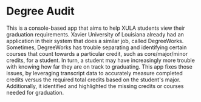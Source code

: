 # Degree Audit
This is a console-based app that aims to help XULA students view their graduation requirements. Xavier University of Louisiana already had an application in their system that does a similar job, called DegreeWorks. Sometimes, DegreeWorks has trouble separating and identifying certain courses that count towards a particular credit, such as core/major/minor credits, for a student. In turn, a student may have increasingly more trouble with knowing how far they are on track to graduating. This app fixes those issues, by leveraging transcript data to accurately measure completed credits versus the required total credits based on the student's major. Additionally, it identified and highlighted the missing credits or courses needed for graduation.
##
